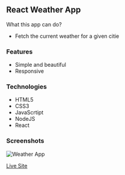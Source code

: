 ## React Weather App

What this app can do?

- Fetch the current weather for a given citie

### Features

- Simple and beautiful
- Responsive

### Technologies

- HTML5
- CSS3
- JavaScrtipt
- NodeJS
- React

### Screenshots

![Weather App](https://ik.imagekit.io/of8sk3s88sie/portfolio/weather-poster.jpg?ik-sdk-version=react-1.1.0)

[Live Site](https://hm-weather-app-1.netlify.app)
